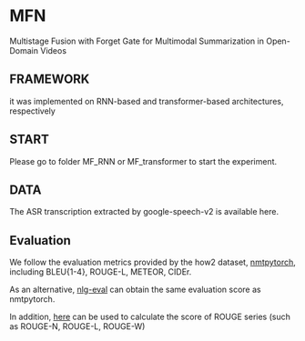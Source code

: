 # MFN
Multistage Fusion with Forget Gate for Multimodal Summarization in Open-Domain Videos
## FRAMEWORK
it was implemented on RNN-based and transformer-based architectures, respectively
## START
Please go to folder MF_RNN or MF_transformer to start the experiment.
## DATA
The ASR transcription extracted by google-speech-v2 is available here.
## Evaluation
We follow the evaluation metrics provided by the how2 dataset, [nmtpytorch](https://github.com/srvk/how2-dataset), including BLEU{1-4}, ROUGE-L, METEOR, CIDEr.

As an alternative, [nlg-eval](https://github.com/Maluuba/nlg-eval) can obtain the same evaluation score as nmtpytorch.

In addition, [here](https://github.com/neural-dialogue-metrics/rouge) can be used to calculate the score of ROUGE series (such as ROUGE-N, ROUGE-L, ROUGE-W)

